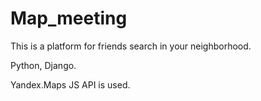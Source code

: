# Map_meeting
This is a platform for friends search in your neighborhood.

Python, Django.

Yandex.Maps JS API is used.
